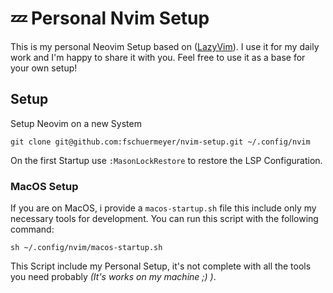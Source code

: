 # 💤 Personal Nvim Setup

This is my personal Neovim Setup based on ([LazyVim](https://www.lazyvim.org/)). I use it for my daily work and I'm happy to share it with you. Feel free to use it as a base for your own setup!

## Setup

Setup Neovim on a new System

```shell
git clone git@github.com:fschuermeyer/nvim-setup.git ~/.config/nvim
```

On the first Startup use `:MasonLockRestore` to restore the LSP Configuration.

### MacOS Setup

If you are on MacOS, i provide a `macos-startup.sh` file this include only my necessary tools for development. You can run this script with the following command:

```shell
sh ~/.config/nvim/macos-startup.sh
```

This Script include my Personal Setup, it's not complete with all the tools you need probably _(It's works on my machine ;) )_.
